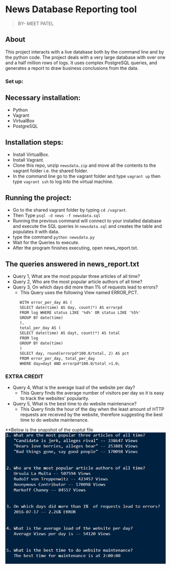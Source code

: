 # News Database Reporting tool
> BY- MEET PATEL

## About
This project interacts with a live database both by the command line and by the python code. The project deals with a very large database with over one and a half million rows of logs. It uses complex PostgreSQL queries, and generates a report to draw business conclusions from the data.

### Set up:
## Necessary installation:
* Python
* Vagrant
* VirtualBox
* PostgreSQL

## Installation steps:
* Install VirtualBox.
* Install Vagrant.
* Clone this repo, unzip `newsdata.zip` and move all the contents to the vagrant folder i.e. the shared folder.
* In the command line go to the vagrant folder and type `vagrant up` then type `vagrant ssh` to log into the virtual machine.

## Running the project:
* Go to the shared vagrant folder by typing `cd /vagrant`.
* Then Type `psql -d news -f newsdata.sql`
* Running the previous command will connect to your installed database and execute the SQL queries in `newsdata.sql` and creates the table and populates it with data.
* type the command `python newsdata.py`
* Wait for the Queries to execute.
* After the program finishes executing, open news_report.txt.

## The queries answered in news_report.txt
* Query 1, What are the most popular three articles of all time?
* Query 2, Who are the most popular article authors of all time?
* Query 3, On which days did more than 1%  of requests lead to errors?
  - This Query uses the following View named ERROR_PCT.
  ```CREATE VIEW ERROR_PCT AS
     WITH error_per_day AS (
     SELECT date(time) AS day, count(*) AS errorpd
     FROM log WHERE status LIKE '%4%' OR status LIKE '%5%'
     GROUP BY date(time)
     ),
     total_per_day AS (
     SELECT date(time) AS dayt, count(*) AS total
     FROM log
     GROUP BY date(time)
     )
     SELECT day, round(errorpd*100.0/total, 2) AS pct
     FROM error_per_day, total_per_day
     WHERE day=dayt AND errorpd*100.0/total >1.0;
  ```

### **EXTRA CREDIT**
* Query 4, What is the average load of the website per day?
  - This Query finds the average number of visitors per day so it is easy to track the websites' popularity.
* Query 5, What is the best time to do website maintenance?
  - This Query finds the hour of the day when the least amount of HTTP requests are received by the website, therefore suggesting the best time to do website maintenance.
  
**Below is the snapshot of the ouptut file
![Image of output](https://github.com/Patel-Meet/Database-Reporting-tool/blob/master/Capture.PNG)
